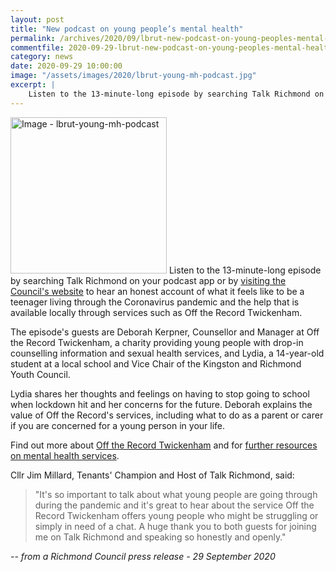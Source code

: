 ```yaml
---
layout: post
title: "New podcast on young people’s mental health"
permalink: /archives/2020/09/lbrut-new-podcast-on-young-peoples-mental-health.html
commentfile: 2020-09-29-lbrut-new-podcast-on-young-peoples-mental-health
category: news
date: 2020-09-29 10:00:00
image: "/assets/images/2020/lbrut-young-mh-podcast.jpg"
excerpt: |
    Listen to the 13-minute-long episode by searching Talk Richmond on your podcast app or by visiting the Council's website to hear an honest account of what it feels like to be a teenager living through the Coronavirus pandemic and the help that is available locally through services such as Off the Record Twickenham.
---
```

<a href="/assets/images/2020/lbrut-young-mh-podcast.jpg" title="Click for a larger image"><img src="/assets/images/2020/lbrut-young-mh-podcast-thumb.jpg" width="250" alt="Image - lbrut-young-mh-podcast"  class="photo right"/></a>
Listen to the 13-minute-long episode by searching Talk Richmond on your podcast app or by [visiting the Council's website](https://www.richmond.gov.uk/podcast) to hear an honest account of what it feels like to be a teenager living through the Coronavirus pandemic and the help that is available locally through services such as Off the Record Twickenham.

The episode's guests are Deborah Kerpner, Counsellor and Manager at Off the Record Twickenham, a charity providing young people with drop-in counselling information and sexual health services, and Lydia, a 14-year-old student at a local school and Vice Chair of the Kingston and Richmond Youth Council.

Lydia shares her thoughts and feelings on having to stop going to school when lockdown hit and her concerns for the future. Deborah explains the value of Off the Record's services, including what to do as a parent or carer if you are concerned for a young person in your life.

Find out more about [Off the Record Twickenham](https://otrtwickenham.com/) and for [further resources on mental health services](https://www.richmond.gov.uk/services/wellbeing_and_lifestyle/health_protection_information/coronavirus_information/coronavirus_and_your_wellbeing/covid19_mental_health_support).

Cllr Jim Millard, Tenants' Champion and Host of Talk Richmond, said:

> "It's so important to talk about what young people are going through during the pandemic and it's great to hear about the service Off the Record Twickenham offers young people who might be struggling or simply in need of a chat. A huge thank you to both guests for joining me on Talk Richmond and speaking so honestly and openly."


<cite>-- from a Richmond Council press release - 29 September 2020</cite>
